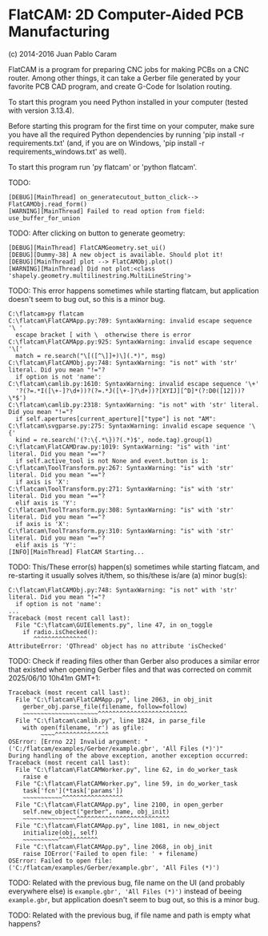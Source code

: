 FlatCAM: 2D Computer-Aided PCB Manufacturing
============================================

(c) 2014-2016 Juan Pablo Caram

FlatCAM is a program for preparing CNC jobs for making PCBs on a CNC router.
Among other things, it can take a Gerber file generated by your favorite PCB
CAD program, and create G-Code for Isolation routing.

To start this program you need Python installed in your computer (tested with version 3.13.4).

Before starting this program for the first time on your computer, make sure you have all the required Python dependencies by running 'pip install -r requirements.txt' (and, if you are on Windows, 'pip install -r requirements_windows.txt' as well).

To start this program run 'py flatcam' or 'python flatcam'.

TODO:
```
[DEBUG][MainThread] on_generatecutout_button_click--> FlatCAMObj.read_form()
[WARNING][MainThread] Failed to read option from field: use_buffer_for_union
```

TODO: After clicking on button to generate geometry:
```
[DEBUG][MainThread] FlatCAMGeometry.set_ui()
[DEBUG][Dummy-38] A new object is available. Should plot it!
[DEBUG][MainThread] plot --> FlatCAMObj.plot()
[WARNING][MainThread] Did not plot:<class 'shapely.geometry.multilinestring.MultiLineString'>
```

TODO: This error happens sometimes while starting flatcam, but application doesn't seem to bug out, so this is a minor bug.
```
C:\flatcam>py flatcam
C:\flatcam\FlatCAMApp.py:789: SyntaxWarning: invalid escape sequence '\ '
  escape bracket [ with \  otherwise there is error
C:\flatcam\FlatCAMApp.py:925: SyntaxWarning: invalid escape sequence '\['
  match = re.search("\[([^\]]+)\](.*)", msg)
C:\flatcam\FlatCAMObj.py:748: SyntaxWarning: "is not" with 'str' literal. Did you mean "!="?
  if option is not 'name':
C:\flatcam\camlib.py:1610: SyntaxWarning: invalid escape sequence '\+'
  '?(?=.*I([\+-]?\d+))?(?=.*J([\+-]?\d+))?[XYIJ][^D]*(?:D0([12]))?\*$')
C:\flatcam\camlib.py:2318: SyntaxWarning: "is not" with 'str' literal. Did you mean "!="?
  if self.apertures[current_aperture]["type"] is not "AM":
C:\flatcam\svgparse.py:275: SyntaxWarning: invalid escape sequence '\{'
  kind = re.search('(?:\{.*\})?(.*)$', node.tag).group(1)
C:\flatcam\FlatCAMDraw.py:1019: SyntaxWarning: "is" with 'int' literal. Did you mean "=="?
  if self.active_tool is not None and event.button is 1:
C:\flatcam\ToolTransform.py:267: SyntaxWarning: "is" with 'str' literal. Did you mean "=="?
  if axis is 'X':
C:\flatcam\ToolTransform.py:271: SyntaxWarning: "is" with 'str' literal. Did you mean "=="?
  elif axis is 'Y':
C:\flatcam\ToolTransform.py:308: SyntaxWarning: "is" with 'str' literal. Did you mean "=="?
  if axis is 'X':
C:\flatcam\ToolTransform.py:310: SyntaxWarning: "is" with 'str' literal. Did you mean "=="?
  elif axis is 'Y':
[INFO][MainThread] FlatCAM Starting...
```

TODO: This/These error(s) happen(s) sometimes while starting flatcam, and re-starting it usually solves it/them, so this/these is/are (a) minor bug(s):
```
C:\flatcam\FlatCAMObj.py:748: SyntaxWarning: "is not" with 'str' literal. Did you mean "!="?
  if option is not 'name':
...
Traceback (most recent call last):
  File "C:\flatcam\GUIElements.py", line 47, in on_toggle
    if radio.isChecked():
       ^^^^^^^^^^^^^^^
AttributeError: 'QThread' object has no attribute 'isChecked'
```

TODO: Check if reading files other than Gerber also produces a similar error that existed when opening Gerber files and that was corrected on commit 2025/06/10 10h41m GMT+1:
```
Traceback (most recent call last):
  File "C:\flatcam\FlatCAMApp.py", line 2063, in obj_init
    gerber_obj.parse_file(filename, follow=follow)
    ~~~~~~~~~~~~~~~~~~~~~^^^^^^^^^^^^^^^^^^^^^^^^^
  File "C:\flatcam\camlib.py", line 1824, in parse_file
    with open(filename, 'r') as gfile:
         ~~~~^^^^^^^^^^^^^^^
OSError: [Errno 22] Invalid argument: "('C:/flatcam/examples/Gerber/example.gbr', 'All Files (*)')"
During handling of the above exception, another exception occurred:
Traceback (most recent call last):
  File "C:\flatcam\FlatCAMWorker.py", line 62, in do_worker_task
    raise e
  File "C:\flatcam\FlatCAMWorker.py", line 59, in do_worker_task
    task['fcn'](*task['params'])
    ~~~~~~~~~~~^^^^^^^^^^^^^^^^^
  File "C:\flatcam\FlatCAMApp.py", line 2100, in open_gerber
    self.new_object("gerber", name, obj_init)
    ~~~~~~~~~~~~~~~^^^^^^^^^^^^^^^^^^^^^^^^^^
  File "C:\flatcam\FlatCAMApp.py", line 1081, in new_object
    initialize(obj, self)
    ~~~~~~~~~~^^^^^^^^^^^
  File "C:\flatcam\FlatCAMApp.py", line 2068, in obj_init
    raise IOError('Failed to open file: ' + filename)
OSError: Failed to open file: ('C:/flatcam/examples/Gerber/example.gbr', 'All Files (*)')
```

TODO: Related with the previous bug, file name on the UI (and probably everywhere else) is ```example.gbr', 'All Files (*)')``` instead of beeing ```example.gbr```, but application doesn't seem to bug out, so this is a minor bug.

TODO: Related with the previous bug, if file name and path is empty what happens?